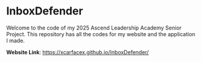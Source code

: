 # InboxDefender

Welcome to the code of my 2025 Ascend Leadership Academy Senior Project. This repository has all the codes for my website and the application I made.

**Website Link**: https://xcarfacex.github.io/InboxDefender/

